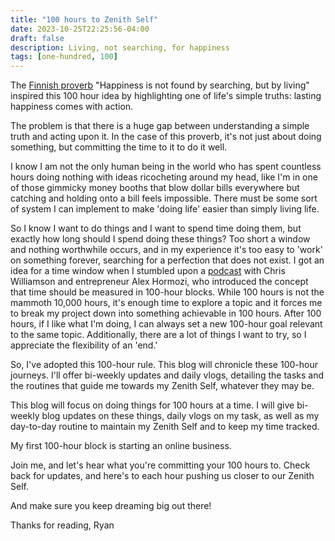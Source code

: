 ```yaml
---
title: "100 hours to Zenith Self"
date: 2023-10-25T22:25:56-04:00
draft: false
description: Living, not searching, for happiness 
tags: [one-hundred, 100]
---
```


The [Finnish proverb](https://www.goodreads.com/quotes/11513957-there-s-a-finnish-saying-onni-ei-tule-etsien-vaan-elaen) "Happiness is not found by searching, but by living" inspired this 100 hour idea by highlighting one of life's simple truths: lasting happiness comes with action. 

The problem is that there is a huge gap between understanding a simple truth and acting upon it. In the case of this proverb, it's not just about doing something, but committing the time to it to do it well.

I know I am not the only human being in the world who has spent countless hours doing nothing with ideas ricocheting around my head, like I'm in one of those gimmicky money booths that blow dollar bills everywhere but catching and holding onto a bill feels impossible. There must be some sort of system I can implement to make 'doing life' easier than simply living life.

So I know I want to do things and I want to spend time doing them, but exactly how long should I spend doing these things? Too short a window and nothing worthwhile occurs, and in my experience it's too easy to 'work' on something forever, searching for a perfection that does not exist. I got an idea for a time window when I stumbled upon a [podcast](https://www.youtube.com/watch?v=M4PzOjM5BJQ) with Chris Williamson and entrepreneur Alex Hormozi, who introduced the concept that time should be measured in 100-hour blocks. While 100 hours is not the mammoth 10,000 hours, it's enough time to explore a topic and it forces me to break my project down into something achievable in 100 hours. After 100 hours, if I like what I'm doing, I can always set a new 100-hour goal relevant to the same topic. Additionally, there are a lot of things I want to try, so I appreciate the flexibility of an 'end.'

So, I've adopted this 100-hour rule. This blog will chronicle these 100-hour journeys. I'll offer bi-weekly updates and daily vlogs, detailing the tasks and the routines that guide me towards my Zenith Self, whatever they may be.

This blog will focus on doing things for 100 hours at a time. I will give bi-weekly blog updates on these things, daily vlogs on my task, as well as my day-to-day routine to maintain my Zenith Self and to keep my time tracked.

My first 100-hour block is starting an online business.

Join me, and let's hear what you're committing your 100 hours to. Check back for updates, and here's to each hour pushing us closer to our Zenith Self.

And make sure you keep dreaming big out there!

Thanks for reading, 
Ryan